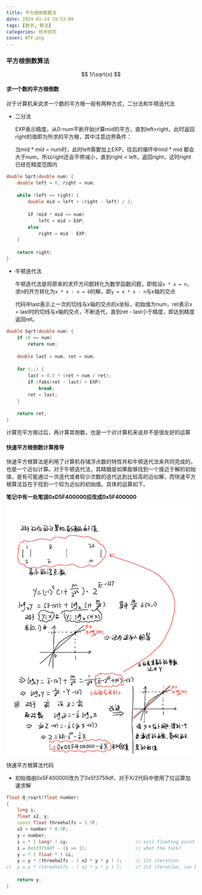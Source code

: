```yaml
---
title: 平方根倒数算法
date: 2024-01-24 19:53:09
tags: [数学, 算法]
categories: 技术研究
cover: WTF.png
---
```


### 平方根倒数算法

$$
1/\sqrt{x}
$$

#### 求一个数的平方根倒数

对于计算机来说求一个数的平方根一般有两种方式，二分法和牛顿迭代法

* 二分法

  EXP表示精度，从0-num不断开始计算mid的平方，直到left>right，此时返回right的值即为所求的平方根，其中注意边界条件：

  当mid * mid = num时，此时left需要加上EXP，往后的循环中mid * mid 都会大于num，所以right还会不停减小，直到right < left，返回right，这时right已经在精度范围内

```c++
double Sqrt(double num) {
    double left = 0, right = num;
 
    while (left <= right) {
        double mid = left + (right - left) / 2;
 
        if (mid * mid <= num)
            left = mid + EXP;
        else
            right = mid - EXP;
    }   
 
    return right;
}
```

* 牛顿迭代法

  牛顿迭代法是将原来的求开方问题转化为数学函数问题，即假设`x * x = n`，求n的开方转化为`x * x - n = 0`的解，即`y = x * x - n`与x轴的交点

  代码中last表示上一次的切线与x轴的交点的x坐标，初始值为num，ret表示x = last时的切线与x轴的交点，不断迭代，直到ret - last小于精度，即达到精度返回ret。

```c++
double Sqrt(double num) {
    if (0 == num)
        return num;
 
    double last = num, ret = num;
 
    for (;;) {
        last = 0.5 * (ret + num / ret);
        if (fabs(ret - last) < EXP)
            break;
        ret = last;
    }   
 
    return ret;
}
```

计算完平方根过后，再计算其倒数，也是一个对计算机来说并不是很友好的运算

#### 快速平方根倒数计算推导

快速平方根算法是利用了计算机存储浮点数的特性并和牛顿迭代法来共同完成的，也是一个近似计算。对于牛顿迭代法，其精髓是如果能够找到一个接近于解的初始值，是有可能通过一次迭代或者较少次数的迭代达到比较高的近似解，而快速平方根算法旨在于找到一个较为近似的初始值。具体的运算如下。

**笔记中有一处笔误0xD5F400000应改成0x5F400000**

![运算过程](平方根倒数算法/运算过程.png)

快速平方根算法代码

* 初始值由0x5F400000改为了0x5f3759df，对于X/2代码中使用了位运算加速求解

```C++
float Q_rsqrt(float number)
{
    long i;
    float x2, y;
    const float threehalfs = 1.5F;
    x2 = number * 0.5F;
    y = number;
    i = * ( long* ) &y;							// evil floating point bit hack
    i = 0x5f3759df - (i >> 1);					// what the fuck? 
    y = * ( float * ) &i;
    y = y * (threehalfs - ( x2 * y * y ) );		// 1st iteration
//  y = y * (threehalfs - ( x2 * y * y ) );		// 2st iteration, can be removed
    
    return y;
}
```